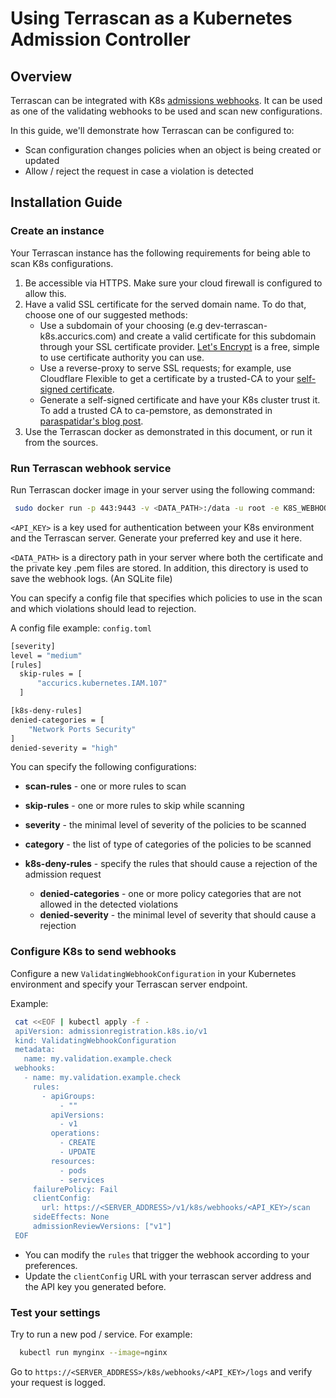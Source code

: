 # Using Terrascan as a Kubernetes Admission Controller

## Overview
Terrascan can be integrated with K8s [admissions webhooks](https://kubernetes.io/docs/reference/access-authn-authz/extensible-admission-controllers/).
It can be used as one of the validating webhooks to be used and scan new configurations.

In this guide, we'll demonstrate how Terrascan can be configured to:
* Scan configuration changes policies when an object is being created or updated
* Allow / reject the request in case a violation is detected


## Installation Guide

### Create an instance
Your Terrascan instance has the following requirements for being able to scan K8s configurations.

1. Be accessible via HTTPS. Make sure your cloud firewall is configured to allow this.
2. Have a valid SSL certificate for the served domain name. To do that, choose one of our suggested methods:
    - Use a subdomain of your choosing (e.g dev-terrascan-k8s.accurics.com) and create a valid certificate for this subdomain through your SSL certificate provider. [Let's Encrypt](https://letsencrypt.org/) is a free, simple to use certificate authority you can use.
    - Use a reverse-proxy to serve SSL requests; for example, use Cloudflare Flexible to get a certificate by a trusted-CA to your [self-signed certificate](https://www.digitalocean.com/community/tutorials/openssl-essentials-working-with-ssl-certificates-private-keys-and-csrs).
    - Generate a self-signed certificate and have your K8s cluster trust it. To add a trusted CA to ca-pemstore, as demonstrated in [paraspatidar's blog post](https://medium.com/@paraspatidar/add-ssl-tls-certificate-or-pem-file-to-kubernetes-pod-s-trusted-root-ca-store-7bed5cd683d).
3. Use the Terrascan docker as demonstrated in this document, or run it from the sources.

### Run Terrascan webhook service
Run Terrascan docker image in your server using the following command:
 ```bash
  sudo docker run -p 443:9443 -v <DATA_PATH>:/data -u root -e K8S_WEBHOOK_API_KEY=<API_KEY> accurics/terrascan server --cert-path /data/cert.pem --key-path /data/key.pem -c /data/config.toml
 ```
`<API_KEY>` is a key used for authentication between your K8s environment and  the Terrascan server. Generate your preferred key and use it here.

`<DATA_PATH>` is a directory path in your server where both the certificate and the private key .pem files are stored.
In addition, this directory is used to save the webhook logs. (An SQLite file)

You can specify a config file that specifies which policies to use in the scan and which violations should lead to rejection.

A config file example: ```config.toml```
  ```bash
[severity]
level = "medium"
[rules]
    skip-rules = [
        "accurics.kubernetes.IAM.107"
    ]

[k8s-deny-rules]
  denied-categories = [
      "Network Ports Security"
  ]
  denied-severity = "high"
  ```

You can specify the following configurations:
*  **scan-rules** - one or more rules to scan
*  **skip-rules** - one or more rules to skip while scanning
*  **severity** - the minimal level of severity of the policies to be scanned
*  **category** - the list of type of categories of the policies to be scanned


* **k8s-deny-rules** - specify the rules that should cause a rejection of the admission request
  *  **denied-categories** - one or more policy categories that are not allowed in the detected violations
  *  **denied-severity** - the minimal level of severity that should cause a rejection

### Configure K8s to send webhooks
Configure a new ```ValidatingWebhookConfiguration``` in your Kubernetes environment and specify your Terrascan server endpoint.

Example:
   ```bash
    cat <<EOF | kubectl apply -f -
    apiVersion: admissionregistration.k8s.io/v1
    kind: ValidatingWebhookConfiguration
    metadata:
      name: my.validation.example.check
    webhooks:
      - name: my.validation.example.check
        rules:
          - apiGroups:
              - ""
            apiVersions:
              - v1
            operations:
              - CREATE
              - UPDATE
            resources:
              - pods
              - services
        failurePolicy: Fail
        clientConfig:
          url: https://<SERVER_ADDRESS>/v1/k8s/webhooks/<API_KEY>/scan
        sideEffects: None
        admissionReviewVersions: ["v1"]
    EOF
  ```

* You can modify the `rules` that trigger the webhook according to your preferences.
* Update the ```clientConfig``` URL with your terrascan server address and the API key you generated before.


### Test your settings
Try to run a new pod / service. For example:
``` Bash
  kubectl run mynginx --image=nginx
```

Go to ```https://<SERVER_ADDRESS>/k8s/webhooks/<API_KEY>/logs``` and verify your request is logged.
